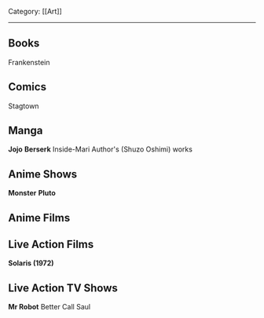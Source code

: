 Category: [[Art]]
___
## Books
Frankenstein
## Comics
Stagtown
## Manga
**Jojo**
**Berserk**
Inside-Mari Author's (Shuzo Oshimi) works
## Anime Shows
**Monster**
**Pluto**
## Anime Films

## Live Action Films
**Solaris (1972)**
## Live Action TV Shows
**Mr Robot**
Better Call Saul